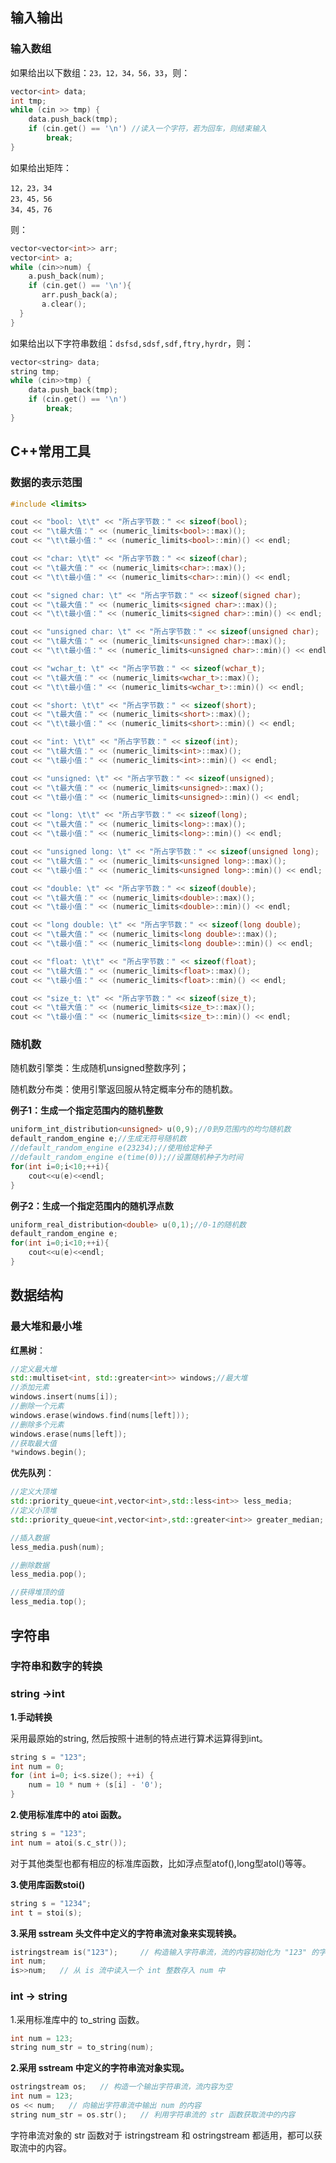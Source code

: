 







## 输入输出

### 输入数组

如果给出以下数组：`23，12，34，56，33`，则：

```C++
vector<int> data;
int tmp;
while (cin >> tmp) {
	data.push_back(tmp);
	if (cin.get() == '\n') //读入一个字符，若为回车，则结束输入
		break;
}
```



如果给出矩阵：

```
12，23，34
23，45，56
34，45，76
```

则：

```C++
vector<vector<int>> arr;	
vector<int> a;
while (cin>>num) {
    a.push_back(num);
    if (cin.get() == '\n'){
       arr.push_back(a);
       a.clear();
  }
}
```



如果给出以下字符串数组：`dsfsd,sdsf,sdf,ftry,hyrdr`，则：

```C++
vector<string> data;
string tmp;
while (cin>>tmp) {
	data.push_back(tmp);
	if (cin.get() == '\n') 
		break;
}
```



## C++常用工具




### 数据的表示范围

```C++
#include <limits>

cout << "bool: \t\t" << "所占字节数：" << sizeof(bool);
cout << "\t最大值：" << (numeric_limits<bool>::max)();
cout << "\t\t最小值：" << (numeric_limits<bool>::min)() << endl;

cout << "char: \t\t" << "所占字节数：" << sizeof(char);
cout << "\t最大值：" << (numeric_limits<char>::max)();
cout << "\t\t最小值：" << (numeric_limits<char>::min)() << endl;

cout << "signed char: \t" << "所占字节数：" << sizeof(signed char);
cout << "\t最大值：" << (numeric_limits<signed char>::max)();
cout << "\t\t最小值：" << (numeric_limits<signed char>::min)() << endl;

cout << "unsigned char: \t" << "所占字节数：" << sizeof(unsigned char);
cout << "\t最大值：" << (numeric_limits<unsigned char>::max)();
cout << "\t\t最小值：" << (numeric_limits<unsigned char>::min)() << endl;

cout << "wchar_t: \t" << "所占字节数：" << sizeof(wchar_t);
cout << "\t最大值：" << (numeric_limits<wchar_t>::max)();
cout << "\t\t最小值：" << (numeric_limits<wchar_t>::min)() << endl;

cout << "short: \t\t" << "所占字节数：" << sizeof(short);
cout << "\t最大值：" << (numeric_limits<short>::max)();
cout << "\t\t最小值：" << (numeric_limits<short>::min)() << endl;

cout << "int: \t\t" << "所占字节数：" << sizeof(int);
cout << "\t最大值：" << (numeric_limits<int>::max)();
cout << "\t最小值：" << (numeric_limits<int>::min)() << endl;

cout << "unsigned: \t" << "所占字节数：" << sizeof(unsigned);
cout << "\t最大值：" << (numeric_limits<unsigned>::max)();
cout << "\t最小值：" << (numeric_limits<unsigned>::min)() << endl;

cout << "long: \t\t" << "所占字节数：" << sizeof(long);
cout << "\t最大值：" << (numeric_limits<long>::max)();
cout << "\t最小值：" << (numeric_limits<long>::min)() << endl;

cout << "unsigned long: \t" << "所占字节数：" << sizeof(unsigned long);
cout << "\t最大值：" << (numeric_limits<unsigned long>::max)();
cout << "\t最小值：" << (numeric_limits<unsigned long>::min)() << endl;

cout << "double: \t" << "所占字节数：" << sizeof(double);
cout << "\t最大值：" << (numeric_limits<double>::max)();
cout << "\t最小值：" << (numeric_limits<double>::min)() << endl;

cout << "long double: \t" << "所占字节数：" << sizeof(long double);
cout << "\t最大值：" << (numeric_limits<long double>::max)();
cout << "\t最小值：" << (numeric_limits<long double>::min)() << endl;

cout << "float: \t\t" << "所占字节数：" << sizeof(float);
cout << "\t最大值：" << (numeric_limits<float>::max)();
cout << "\t最小值：" << (numeric_limits<float>::min)() << endl;

cout << "size_t: \t" << "所占字节数：" << sizeof(size_t);
cout << "\t最大值：" << (numeric_limits<size_t>::max)();
cout << "\t最小值：" << (numeric_limits<size_t>::min)() << endl;
```









### 随机数

随机数引擎类：生成随机unsigned整数序列；

随机数分布类：使用引擎返回服从特定概率分布的随机数。

**例子1：生成一个指定范围内的随机整数**

```C++
uniform_int_distribution<unsigned> u(0,9);//0到9范围内的均匀随机数
default_random_engine e;//生成无符号随机数
//default_random_engine e(23234);//使用给定种子
//default_random_engine e(time(0));//设置随机种子为时间
for(int i=0;i<10;++i){
    cout<<u(e)<<endl;
}
```



**例子2：生成一个指定范围内的随机浮点数**

```C++
uniform_real_distribution<double> u(0,1);//0-1的随机数
default_random_engine e;
for(int i=0;i<10;++i){
    cout<<u(e)<<endl;
}
```





## 数据结构

### 最大堆和最小堆

**红黑树**：

```C++
//定义最大堆
std::multiset<int, std::greater<int>> windows;//最大堆
//添加元素
windows.insert(nums[i]);
//删除一个元素
windows.erase(windows.find(nums[left]));
//删除多个元素
windows.erase(nums[left]);
//获取最大值
*windows.begin();
```



**优先队列**：

```C++
//定义大顶堆
std::priority_queue<int,vector<int>,std::less<int>> less_media;
//定义小顶堆
std::priority_queue<int,vector<int>,std::greater<int>> greater_median;

//插入数据
less_media.push(num);

//删除数据
less_media.pop();

//获得堆顶的值
less_media.top();
```





## 字符串



### 字符串和数字的转换

### string ->int
**1.手动转换**

采用最原始的string, 然后按照十进制的特点进行算术运算得到int。

```C++
string s = "123";
int num = 0;
for (int i=0; i<s.size(); ++i) {
    num = 10 * num + (s[i] - '0');
}
```

**2.使用标准库中的 atoi 函数。**

```C++
string s = "123";
int num = atoi(s.c_str());
```

对于其他类型也都有相应的标准库函数，比如浮点型atof(),long型atol()等等。

**3.使用库函数stoi()**

```C++
string s = "1234";
int t = stoi(s);
```



**3.采用 sstream 头文件中定义的字符串流对象来实现转换。**

```C++
istringstream is("123");     // 构造输入字符串流，流的内容初始化为 "123" 的字符串
int num;
is>>num;   // 从 is 流中读入一个 int 整数存入 num 中
```



### int -> string
1.采用标准库中的 to_string 函数。

```C++
int num = 123;
string num_str = to_string(num);
```



**2.采用 sstream 中定义的字符串流对象实现。**

```C++
ostringstream os;   // 构造一个输出字符串流，流内容为空
int num = 123;
os << num;   // 向输出字符串流中输出 num 的内容
string num_str = os.str();   // 利用字符串流的 str 函数获取流中的内容
```


字符串流对象的 str 函数对于 istringstream 和 ostringstream 都适用，都可以获取流中的内容。








